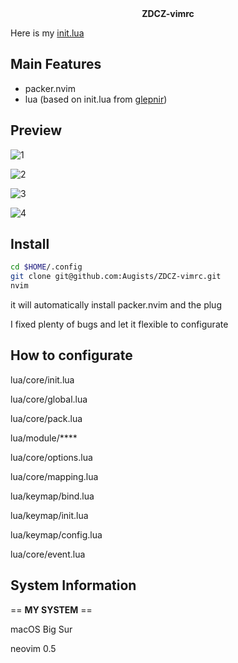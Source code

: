 <center><b>ZDCZ-vimrc</b></center>

Here is my [init.lua](https://github.com/Augists/ZDCZ-vimrc/tree/lua/nvim)

## Main Features

* packer.nvim
* lua (based on init.lua from [glepnir](https://github.com/glepnir/nvim))

## Preview

![1](https://i.loli.net/2021/08/26/esJ9XYoAdzxGvnw.png)

![2](https://i.loli.net/2021/08/26/2H6nUzw8Ycb1D3s.png)

![3](https://i.loli.net/2021/08/26/pP18GwuYAVfcUFy.png)

![4](https://i.loli.net/2021/08/26/42pCOPdsjrnZLwF.png)

## Install

```bash
cd $HOME/.config
git clone git@github.com:Augists/ZDCZ-vimrc.git
nvim
```

it will automatically install packer.nvim and the plug

I fixed plenty of bugs and let it flexible to configurate

## How to configurate

lua/core/init.lua

lua/core/global.lua

lua/core/pack.lua

lua/module/****

lua/core/options.lua

lua/core/mapping.lua

lua/keymap/bind.lua

lua/keymap/init.lua

lua/keymap/config.lua

lua/core/event.lua

## System Information

== **MY SYSTEM** ==

macOS Big Sur

neovim 0.5
